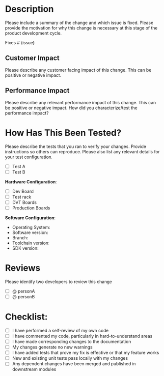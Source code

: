 # Description

Please include a summary of the change and which issue is fixed. Please provide the motivation for why this change is necessary at this stage of the product development cycle.

Fixes # (issue)

## Customer Impact

Please describe any customer facing impact of this change. This can be positive or negative impact.

## Performance Impact

Please describe any relevant performance impact of this change. This can be positive or negative impact. How did you characterize/test the performance impact?

# How Has This Been Tested?

Please describe the tests that you ran to verify your changes. Provide instructions so others can reproduce. Please also list any relevant details for your test configuration.

- [ ] Test A
- [ ] Test B

**Hardware Configuration**:
- [ ] Dev Board
- [ ] Test rack
- [ ] DVT Boards
- [ ] Production Boards

**Software Configuration**:
* Operating System:
* Software version:
* Branch:
* Toolchain version:
* SDK version:

# Reviews

Please identify two developers to review this change

- [ ] @ personA
- [ ] @ personB

# Checklist:

- [ ] I have performed a self-review of my own code
- [ ] I have commented my code, particularly in hard-to-understand areas
- [ ] I have made corresponding changes to the documentation
- [ ] My changes generate no new warnings
- [ ] I have added tests that prove my fix is effective or that my feature works
- [ ] New and existing unit tests pass locally with my changes
- [ ] Any dependent changes have been merged and published in downstream modules

